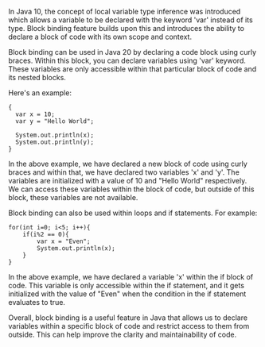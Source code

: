 In Java 10, the concept of local variable type inference was introduced which allows a variable to be declared with the keyword 'var' instead of its type. Block binding feature builds upon this and introduces the ability to declare a block of code with its own scope and context.

Block binding can be used in Java 20 by declaring a code block using curly braces. Within this block, you can declare variables using 'var' keyword. These variables are only accessible within that particular block of code and its nested blocks.

Here's an example:

```
{
  var x = 10;
  var y = "Hello World";
  
  System.out.println(x);
  System.out.println(y);
}
```

In the above example, we have declared a new block of code using curly braces and within that, we have declared two variables 'x' and 'y'. The variables are initialized with a value of 10 and "Hello World" respectively. We can access these variables within the block of code, but outside of this block, these variables are not available.

Block binding can also be used within loops and if statements. For example:

```
for(int i=0; i<5; i++){
    if(i%2 == 0){
        var x = "Even";
        System.out.println(x);
    }
}
```

In the above example, we have declared a variable 'x' within the if block of code. This variable is only accessible within the if statement, and it gets initialized with the value of "Even" when the condition in the if statement evaluates to true.

Overall, block binding is a useful feature in Java that allows us to declare variables within a specific block of code and restrict access to them from outside. This can help improve the clarity and maintainability of code.